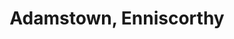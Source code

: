 ---
title: Adamstown, Enniscorthy
url: /adamstown-enniscorthy/
latitude: 52.394
longitude: -6.719
---